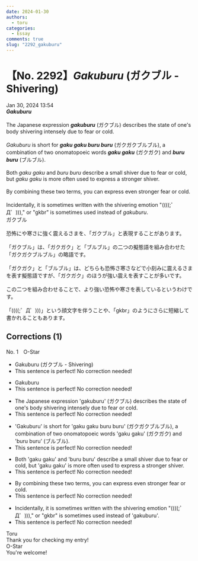 ```yaml
---
date: 2024-01-30
authors:
  - toru
categories:
  - Essay
comments: true
slug: "2292_gakuburu"
---
```


# 【No. 2292】<strong><em>Gakuburu</em></strong> (ガクブル - Shivering)
<div class="date">Jan 30, 2024 13:54</div>
<div id="post"><div id="body_show_ori">
<strong><em>Gakuburu</em></strong><br/><br/>The Japanese expression <strong><em>gakuburu</em></strong> (ガクブル) describes the state of one's body shivering intensely due to fear or cold.<br/><br/><em>Gakuburu</em> is short for <strong><em>gaku gaku buru buru</em></strong> (ガクガクブルブル), a combination of two onomatopoeic words <strong><em>gaku gaku</em></strong> (ガクガク) and <strong><em>buru buru</em></strong> (ブルブル).<br/><br/>Both <em>gaku gaku</em> and <em>buru buru</em> describe a small shiver due to fear or cold, but <em>gaku gaku</em> is more often used to express a stronger shiver.<br/><br/>By combining these two terms, you can express even stronger fear or cold.<br/><br/>Incidentally, it is sometimes written with the shivering emotion "((((;゜Д゜)))," or "gkbr" is sometimes used instead of <em>gakuburu</em>.
</div></div>

<!-- more -->

<div id="post_ja"><div id="body_show_mo">
ガクブル<br/><br/>恐怖にや寒さに強く震えるさまを、「ガクブル」と表現することがあります。<br/><br/>「ガクブル」は、「ガクガク」と「ブルブル」の二つの擬態語を組み合わせた「ガクガクブルブル」の略語です。<br/><br/>「ガクガク」と「ブルブル」は、どちらも恐怖さ寒さなどで小刻みに震えるさまを表す擬態語ですが、「ガクガク」のほうが強い震えを表すことが多いです。<br/><br/>この二つを組み合わせることで、より強い恐怖や寒さを表しているというわけです。<br/><br/>「((((;゜Д゜)))」という顔文字を伴うことや、「gkbr」のようにさらに短縮して書かれることもあります。
</div></div>

## Corrections (1)
<div id="block"><div class="first_name"> No. 1　<span class="just_name">O-Star</span></div><div id="block2">
<ul class="correction_field">
<li class="incorrect">Gakuburu (ガクブル - Shivering)</li>
<li class="corrected perfect">This sentence is perfect! No correction needed!</li>
</ul>
<ul class="correction_field">
<li class="incorrect">Gakuburu</li>
<li class="corrected perfect">This sentence is perfect! No correction needed!</li>
</ul>
<ul class="correction_field">
<li class="incorrect">The Japanese expression 'gakuburu' (ガクブル) describes the state of one's body shivering intensely due to fear or cold.</li>
<li class="corrected perfect">This sentence is perfect! No correction needed!</li>
</ul>
<ul class="correction_field">
<li class="incorrect">'Gakuburu' is short for 'gaku gaku buru buru' (ガクガクブルブル), a combination of two onomatopoeic words 'gaku gaku' (ガクガク) and 'buru buru' (ブルブル).</li>
<li class="corrected perfect">This sentence is perfect! No correction needed!</li>
</ul>
<ul class="correction_field">
<li class="incorrect">Both 'gaku gaku' and 'buru buru' describe a small shiver due to fear or cold, but 'gaku gaku' is more often used to express a stronger shiver.</li>
<li class="corrected perfect">This sentence is perfect! No correction needed!</li>
</ul>
<ul class="correction_field">
<li class="incorrect">By combining these two terms, you can express even stronger fear or cold.</li>
<li class="corrected perfect">This sentence is perfect! No correction needed!</li>
</ul>
<ul class="correction_field">
<li class="incorrect">Incidentally, it is sometimes written with the shivering emotion "((((;゜Д゜)))," or "gkbr" is sometimes used instead of 'gakuburu'.</li>
<li class="corrected perfect">This sentence is perfect! No correction needed!</li>
</ul>
</div><div class="name"><span class="just_name">Toru</span><br>
Thank you for checking my entry!
</div>
<div class="name"><span class="just_name">O-Star</span><br>
You're welcome!
</div>
</div>

